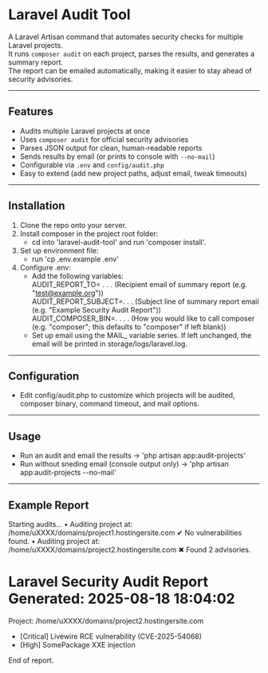 # Laravel Audit Tool

A Laravel Artisan command that automates security checks for multiple Laravel projects.  
It runs `composer audit` on each project, parses the results, and generates a summary report.  
The report can be emailed automatically, making it easier to stay ahead of security advisories.

---

## Features

- Audits multiple Laravel projects at once
- Uses `composer audit` for official security advisories
- Parses JSON output for clean, human-readable reports
- Sends results by email (or prints to console with `--no-mail`)
- Configurable via `.env` and `config/audit.php`
- Easy to extend (add new project paths, adjust email, tweak timeouts)

---

## Installation 

1. Clone the repo onto your server.
2. Install composer in the project root folder:
    - cd into 'laravel-audit-tool' and run 'composer install'.
3. Set up environment file:
    - run 'cp .env.example .env'
4. Configure .env:
    - Add the following variables:   
          AUDIT_REPORT_TO= . . . (Recipient email of summary report (e.g. "test@example.org"))   
          AUDIT_REPORT_SUBJECT=. . . (Subject line of summary report email (e.g. "Example Security Audit Report"))   
          AUDIT_COMPOSER_BIN=. . . . (How you would like to call composer (e.g. "composer"; this defaults to "composer" if left blank))   
    - Set up email using the MAIL_ variable series. If left unchanged, the email will be printed in storage/logs/laravel.log.

---

## Configuration

- Edit config/audit.php to customize which projects will be audited, composer binary, command timeout, and mail options.

---

## Usage

- Run an audit and email the results              -> 'php artisan app:audit-projects'
- Run without sneding email (console output only) -> 'php artisan app:audit-projects --no-mail'

---

## Example Report

Starting audits...
 • Auditing project at: /home/uXXXX/domains/project1.hostingersite.com
 ✔ No vulnerabilities found.
 • Auditing project at: /home/uXXXX/domains/project2.hostingersite.com
 ✖ Found 2 advisories.

Laravel Security Audit Report
Generated: 2025-08-18 18:04:02
========================================

 Project: /home/uXXXX/domains/project2.hostingersite.com
  - [Critical] Livewire RCE vulnerability (CVE-2025-54068)
  - [High] SomePackage XXE injection

End of report.
